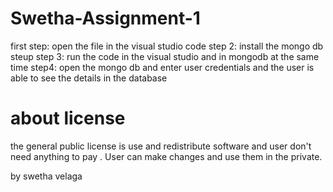 # Swetha-Assignment-1
first step:
open the file in the visual studio code 
step 2:
install the mongo db steup
step 3:
run the code in the visual studio and in mongodb at the same time
step4:
open the mongo db and enter user credentials and the user  is able to see the details in the database 


# about license 
the general public license is use and redistribute software and user don't need anything to pay . User can make changes and use them in the private.


by swetha velaga

